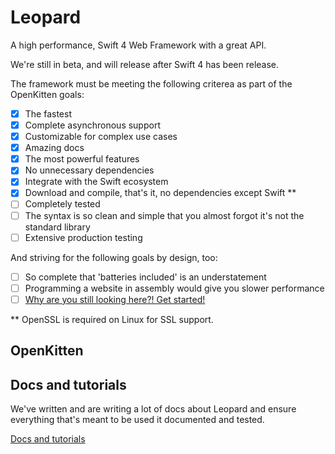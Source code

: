 # Leopard

A high performance, Swift 4 Web Framework with a great API.

We're still in beta, and will release after Swift 4 has been release.

The framework must be meeting the following criterea as part of the OpenKitten goals:

- [x] The fastest
- [x] Complete asynchronous support
- [x] Customizable for complex use cases
- [x] Amazing docs
- [x] The most powerful features
- [x] No unnecessary dependencies
- [x] Integrate with the Swift ecosystem
- [x] Download and compile, that's it, no dependencies except Swift \*\*
- [ ] Completely tested
- [ ] The syntax is so clean and simple that you almost forgot it's not the standard library
- [ ] Extensive production testing

And striving for the following goals by design, too:

- [ ] So complete that 'batteries included' is an understatement
- [ ] Programming a website in assembly would give you slower performance
- [ ] [Why are you still looking here?! Get started!](http://openkitten.org/beta/site/leopard/)

\*\* OpenSSL is required on Linux for SSL support.

## OpenKitten

## Docs and tutorials

We've written and are writing a lot of docs about Leopard and ensure everything that's meant to be used it documented and tested.

[Docs and tutorials](http://openkitten.org/beta/site/leopard/)
